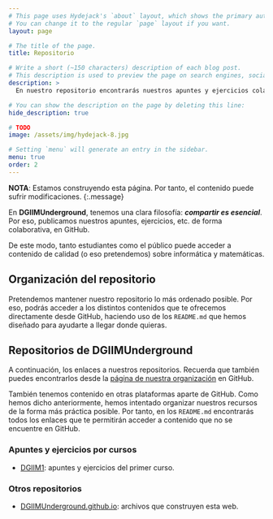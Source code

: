 ```yaml
---
# This page uses Hydejack's `about` layout, which shows the primary author's picture and about text at the top.
# You can change it to the regular `page` layout if you want.
layout: page

# The title of the page.
title: Repositorio

# Write a short (~150 characters) description of each blog post.
# This description is used to preview the page on search engines, social media, etc.
description: >
  En nuestro repositorio encontrarás nuestros apuntes y ejercicios colaborativos, entre otros.

# You can show the description on the page by deleting this line:
hide_description: true

# TODO
image: /assets/img/hydejack-8.jpg

# Setting `menu` will generate an entry in the sidebar.
menu: true
order: 2
---
```


**NOTA**: Estamos construyendo esta página. Por tanto, el contenido puede sufrir modificaciones.
{:.message}

En **DGIIMUnderground**, tenemos una clara filosofía: ***compartir es esencial***. Por eso, publicamos nuestros apuntes, ejercicios, etc. de forma colaborativa, en GitHub.

De este modo, tanto estudiantes como el público puede acceder a contenido de calidad (o eso pretendemos) sobre informática y matemáticas.

## Organización del repositorio

Pretendemos mantener nuestro repositorio lo más ordenado posible. Por eso, podrás acceder a los distintos contenidos que te ofrecemos directamente desde GitHub, haciendo uso de los `README.md` que hemos diseñado para ayudarte a llegar donde quieras.

## Repositorios de DGIIMUnderground

A continuación, los enlaces a nuestros repositorios. Recuerda que también puedes encontrarlos desde la [página de nuestra organización](https://github.com/DGIIMUnderground) en GitHub.

También tenemos contenido en otras plataformas aparte de GitHub. Como hemos dicho anteriormente, hemos intentado organizar nuestros recursos de la forma más práctica posible. Por tanto, en los `README.md` encontrarás todos los enlaces que te permitirán acceder a contenido que no se encuentre en GitHub.

### Apuntes y ejercicios por cursos

* [DGIIM1](https://github.com/DGIIMUnderground/DGIIM1): apuntes y ejercicios del primer curso.

### Otros repositorios

* [DGIIMUnderground.github.io](https://github.com/DGIIMUnderground/DGIIMUnderground.github.io): archivos que construyen esta web.
